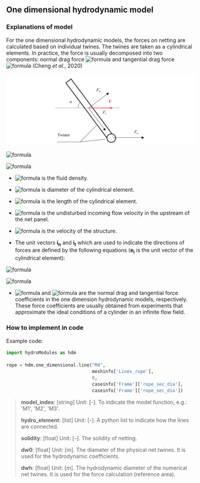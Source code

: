 ## One dimensional hydrodynamic model

### Explanations of model

For the one dimensional hydrodynamic models, the forces on netting are calculated based on individual twines. The twines are taken as a cylindrical elements. In practice, the force is usually decomposed into two components: normal drag force ![formula](https://render.githubusercontent.com/render/math?math=\vec{F_n}) and tangential drag force ![formula](https://render.githubusercontent.com/render/math?math=\vec{F_t}) (Cheng *et al*., 2020)

![Fig.5](./figures/Fig.5.png)


![formula](https://render.githubusercontent.com/render/math?math=\begin{equation}\vec{F_t}=0.5C_{t}\rho_{w}d_{w}L\left|\vec{U}-\vec{v}\right|^{2}\vec{i_t}\end{equation})


![formula](https://render.githubusercontent.com/render/math?math=\begin{equation}\vec{F_n}=0.5C_{n}\rho_{w}d_{w}L\left|\vec{U}-\vec{v}\right|^{2}\vec{i_n}\end{equation})




* ![formula](https://render.githubusercontent.com/render/math?math=\rho_{w}) is the fluid density.

* ![formula](https://render.githubusercontent.com/render/math?math=d_w) is diameter of the cylindrical element.

* ![formula](https://render.githubusercontent.com/render/math?math=L) is the length of the cylindrical element.

* ![formula](https://render.githubusercontent.com/render/math?math=\vec{U}) is the undisturbed incoming flow velocity in the upstream of the net panel.

* ![formula](https://render.githubusercontent.com/render/math?math=\vec{v}) is the velocity of the structure.

* The unit vectors $\boldsymbol{i_n}$ and $\boldsymbol{i_t}$ which are used to indicate the directions of forces are defined by the following equations ($\boldsymbol{e_i}$ is the unit vector of the cylindrical element):


![formula](https://render.githubusercontent.com/render/math?math=\vec{i_t}=\frac{(\vec{U}-\vec{v})\vec{e_i}}{\left|\vec{U}-\vec{v}\right|}\vec{e_i})

![formula](https://render.githubusercontent.com/render/math?math=\vec{i}_{n}=\frac{(\vec{U}-\vec{v})}{\left|\vec{U}-\vec{v}\right|}-\vec{i_t})


* ![formula](https://render.githubusercontent.com/render/math?math=C_n) and ![formula](https://render.githubusercontent.com/render/math?math=C_t) are the normal drag and tangential force coefficients in the one dimension hydrodynamic models, respectively. These force coefficients are usually obtained from experiments that approximate the ideal conditions of a cylinder in an infinite flow field.

### How to implement in code

Example code:
``` python
import hydroModules as hdm

rope = hdm.one_dimensional.line("M4",
                                meshinfo['Lines_rope'],
                                0,
                                caseinfo['Frame']['rope_sec_dia'],
                                caseinfo['Frame']['rope_sec_dia'])
```

> **model_index**: [string] Unit: [-]. To indicate the model function, e.g.: 'M1', 'M2', 'M3'.
>
> **hydro_element**: [list] Unit: [-]. A python list to indicate how the lines are connected.
>
> **solidity**: [float] Unit: [-]. The solidity of netting.
>
> **dw0**: [float] Unit: [m]. The diameter of the physical net twines. It is used for the hydrodynamic coefficients.
> 
> **dwh**: [float] Unit: [m]. The hydrodynamic diameter of the numerical net twines. It is used for the force calculation (reference area).

